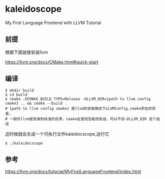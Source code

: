 # kaleidoscope

My First Language Frontend with LLVM Tutorial

## 前提

根据下面链接安装llvm

https://llvm.org/docs/CMake.html#quick-start 

## 编译

````
$ mkdir build
$ cd build
$ cmake -DCMAKE_BUILD_TYPE=Release -DLLVM_DIR={path to llvm config cmake} .. && cmake --build .
# {path to llvm config cmake} 是llvm的安装路径下LLVMConfig.cmake所在的目录，
# 一般你llvm是安装到标准的目录，cmake在查找包能找到话，可以不加-DLLVM_DIR 这个选项
````
这时候就会生成一个可执行文件kaleidocscope,运行它
````
$ ./kaleidocscope
````

## 参考

https://llvm.org/docs/tutorial/MyFirstLanguageFrontend/index.html

